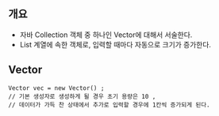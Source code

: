 ## 개요 
- 자바 Collection 객체 중 하나인 Vector에 대해서 서술한다. 
- List 계열에 속한 객체로, 입력할 때마다 자동으로 크기가 증가한다. 


## Vector 
```
Vector vec = new Vector() ; 
// 기본 생성자로 생성하게 될 경우 초기 용량은 10 , 
// 데이터가 가득 찬 상태에서 추가로 입력할 경우에 1칸씩 증가되게 된다. 
